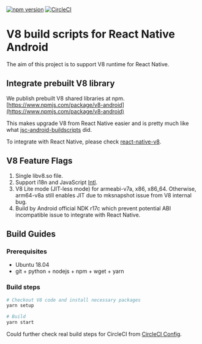[![npm version](https://badge.fury.io/js/v8-android.svg)](https://badge.fury.io/js/v8-android)
[![CircleCI](https://circleci.com/gh/Kudo/v8-android-buildscripts.svg?style=svg)](https://circleci.com/gh/Kudo/v8-android-buildscripts)

# V8 build scripts for React Native Android

The aim of this project is to support V8 runtime for React Native.

## Integrate prebuilt V8 library

We publish prebuilt V8 shared libraries at npm.
[https://www.npmjs.com/package/v8-android](https://www.npmjs.com/package/v8-android)

This makes upgrade V8 from React Native easier and is pretty much like what [jsc-android-buildscripts](https://github.com/react-native-community/jsc-android-buildscripts) did.

To integrate with React Native, please check [react-native-v8](https://github.com/Kudo/react-native-v8).

## V8 Feature Flags

1. Single libv8.so file.
2. Support i18n and JavaScript [Intl](https://developer.mozilla.org/en-US/docs/Web/JavaScript/Reference/Global_Objects/Intl).
3. V8 Lite mode (JIT-less mode) for armeabi-v7a, x86, x86_64. Otherwise, arm64-v8a still enables JIT due to mksnapshot issue from V8 internal bug.
4. Build by Android official NDK r17c which prevent potential ABI incompatible issue to integrate with React Native.

## Build Guides

### Prerequisites

* Ubuntu 18.04
* git + python + nodejs + npm + wget + yarn

### Build steps

```sh
# Checkout V8 code and install necessary packages
yarn setup

# Build
yarn start
```

Could further check real build steps for CircleCI from [CircleCI Config](https://github.com/Kudo/v8-android-buildscripts/blob/master/.circleci/config.yml).
